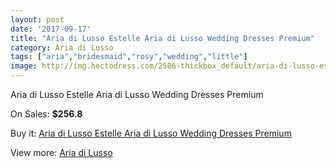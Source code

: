 ```yaml
---
layout: post
date: '2017-09-17'
title: "Aria di Lusso Estelle Aria di Lusso Wedding Dresses Premium"
category: Aria di Lusso
tags: ["aria","bridesmaid","rosy","wedding","little"]
image: http://img.hectodress.com/2586-thickbox_default/aria-di-lusso-estelle-aria-di-lusso-wedding-dresses-premium.jpg
---
```

Aria di Lusso Estelle Aria di Lusso Wedding Dresses Premium

On Sales: **$256.8**
<a href="https://www.hectodress.com/aria-di-lusso/1485-aria-di-lusso-estelle-aria-di-lusso-wedding-dresses-premium.html"><amp-img layout="responsive" width="600" height="600" src="//img.hectodress.com/2586-thickbox_default/aria-di-lusso-estelle-aria-di-lusso-wedding-dresses-premium.jpg" alt="Aria di Lusso Estelle Aria di Lusso Wedding Dresses Premium 0" /></a>

Buy it: [Aria di Lusso Estelle Aria di Lusso Wedding Dresses Premium](https://www.hectodress.com/aria-di-lusso/1485-aria-di-lusso-estelle-aria-di-lusso-wedding-dresses-premium.html "Aria di Lusso Estelle Aria di Lusso Wedding Dresses Premium")

View more: [Aria di Lusso](https://www.hectodress.com/21-aria-di-lusso "Aria di Lusso")